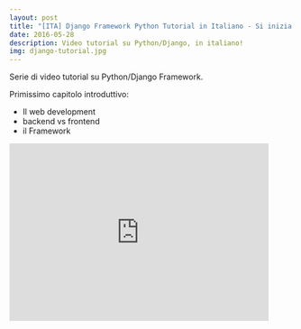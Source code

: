 ```yaml
---
layout: post
title: "[ITA] Django Framework Python Tutorial in Italiano - Si inizia!"
date: 2016-05-28
description: Video tutorial su Python/Django, in italiano!
img: django-tutorial.jpg
---
```

Serie di video tutorial su Python/Django Framework.

Primissimo capitolo introduttivo:
* Il web development
* backend vs frontend
* il Framework

<iframe width="460" height="315" src="https://www.youtube.com/embed/0hBUyt9ShiY"
frameborder="0" allow="accelerometer; autoplay; 
encrypted-media; gyroscope; picture-in-picture" 
allowfullscreen></iframe>
